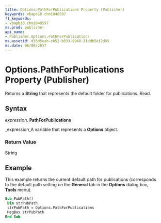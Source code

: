 ```yaml
---
title: Options.PathForPublications Property (Publisher)
keywords: vbapb10.chm1048597
f1_keywords:
- vbapb10.chm1048597
ms.prod: publisher
api_name:
- Publisher.Options.PathForPublications
ms.assetid: d33d5eab-eb52-b533-8968-31ddb5e12d99
ms.date: 06/08/2017
---
```



# Options.PathForPublications Property (Publisher)

Returns a  **String** that represents the default folder for publications. Read.


## Syntax

 _expression_. **PathForPublications**

 _expression_A variable that represents a  **Options** object.


### Return Value

String


## Example

This example returns the current default path for publications (corresponds to the default path setting on the  **General** tab in the **Options** dialog box, **Tools** menu).


```vb
Sub PubPath() 
 Dim strPubPath 
 strPubPath = Options.PathForPublications 
 MsgBox strPubPath 
End Sub
```


